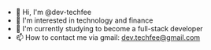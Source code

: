 - 👋 Hi, I'm @dev-techfee
- 👀 I'm interested in technology and finance
- 🌱 I'm currently studying to become a full-stack developer
- 📫 How to contact me via gmail: dev.techfee@gmail.com
